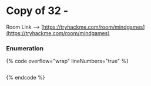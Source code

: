 # Copy of 32 -

Room Link --> [https://tryhackme.com/room/mindgames](https://tryhackme.com/room/mindgames)

### Enumeration

{% code overflow="wrap" lineNumbers="true" %}
```bash
```
{% endcode %}























